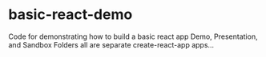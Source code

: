 # basic-react-demo
Code for demonstrating how to build a basic react app
Demo, Presentation, and Sandbox Folders all are separate create-react-app apps...
